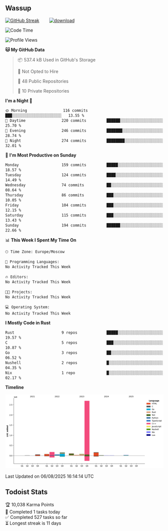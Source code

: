 ## Wassup

<!--
-->

[![GitHub Streak](http://github-readme-streak-stats.herokuapp.com?user=archeoss&theme=shades-of-purple&hide_border=true&date_format=j%20M%5B%20Y%5D)](https://git.io/streak-stats)&nbsp;&nbsp;&nbsp;&nbsp;&nbsp;&nbsp;&nbsp;&nbsp;[![download](https://user-images.githubusercontent.com/68448737/147796309-d8b65b1d-4dde-40d9-b03a-2b42aaa6cd43.jpeg)
](http://bmstu.ru/)

<!--START_SECTION:waka-->
![Code Time](http://img.shields.io/badge/Code%20Time-3%2C995%20hrs%2047%20mins-blue)

![Profile Views](http://img.shields.io/badge/Profile%20Views-0-blue)

**🐱 My GitHub Data** 

> 📦 537.4 kB Used in GitHub's Storage 
 > 
> 🚫 Not Opted to Hire
 > 
> 📜 48 Public Repositories 
 > 
> 🔑 10 Private Repositories 
 > 
**I'm a Night 🦉** 

```text
🌞 Morning                116 commits         ███░░░░░░░░░░░░░░░░░░░░░░   13.55 % 
🌆 Daytime                220 commits         ██████░░░░░░░░░░░░░░░░░░░   25.70 % 
🌃 Evening                246 commits         ███████░░░░░░░░░░░░░░░░░░   28.74 % 
🌙 Night                  274 commits         ████████░░░░░░░░░░░░░░░░░   32.01 % 
```
📅 **I'm Most Productive on Sunday** 

```text
Monday                   159 commits         █████░░░░░░░░░░░░░░░░░░░░   18.57 % 
Tuesday                  124 commits         ████░░░░░░░░░░░░░░░░░░░░░   14.49 % 
Wednesday                74 commits          ██░░░░░░░░░░░░░░░░░░░░░░░   08.64 % 
Thursday                 86 commits          ███░░░░░░░░░░░░░░░░░░░░░░   10.05 % 
Friday                   104 commits         ███░░░░░░░░░░░░░░░░░░░░░░   12.15 % 
Saturday                 115 commits         ███░░░░░░░░░░░░░░░░░░░░░░   13.43 % 
Sunday                   194 commits         ██████░░░░░░░░░░░░░░░░░░░   22.66 % 
```


📊 **This Week I Spent My Time On** 

```text
🕑︎ Time Zone: Europe/Moscow

💬 Programming Languages: 
No Activity Tracked This Week

🔥 Editors: 
No Activity Tracked This Week

🐱‍💻 Projects: 
No Activity Tracked This Week

💻 Operating System: 
No Activity Tracked This Week
```

**I Mostly Code in Rust** 

```text
Rust                     9 repos             █████░░░░░░░░░░░░░░░░░░░░   19.57 % 
C                        5 repos             ███░░░░░░░░░░░░░░░░░░░░░░   10.87 % 
Go                       3 repos             ██░░░░░░░░░░░░░░░░░░░░░░░   06.52 % 
Nushell                  2 repos             █░░░░░░░░░░░░░░░░░░░░░░░░   04.35 % 
Nix                      1 repo              █░░░░░░░░░░░░░░░░░░░░░░░░   02.17 % 
```



**Timeline**

![Lines of Code chart](https://raw.githubusercontent.com/archeoss/archeoss/master/assets/bar_graph.png)


 Last Updated on 06/08/2025 16:14:14 UTC
<!--END_SECTION:waka-->

## Todoist Stats

<!-- TODO-IST:START -->
🏆  10,038 Karma Points           
🌸  Completed 1 tasks today           
✅  Completed 527 tasks so far           
⏳  Longest streak is 11 days
<!-- TODO-IST:END -->
